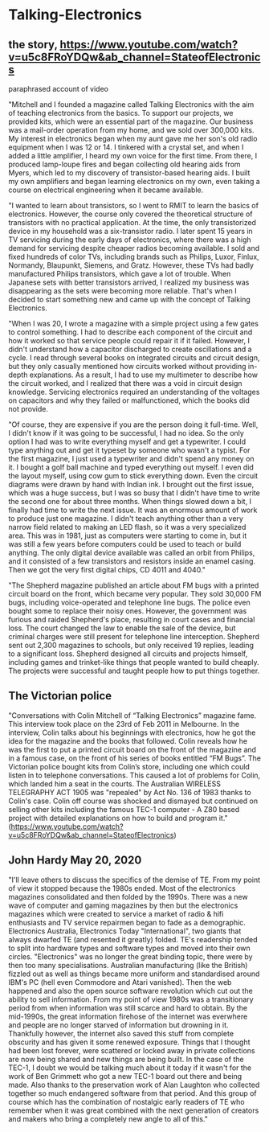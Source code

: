 # Talking-Electronics
## the story, https://www.youtube.com/watch?v=u5c8FRoYDQw&ab_channel=StateofElectronics

paraphrased account of video

"Mitchell and I founded a magazine called Talking Electronics with the aim of teaching electronics from the basics. To support our projects, we provided kits, which were an essential part of the magazine. Our business was a mail-order operation from my home, and we sold over 300,000 kits. My interest in electronics began when my aunt gave me her son's old radio equipment when I was 12 or 14. I tinkered with a crystal set, and when I added a little amplifier, I heard my own voice for the first time. From there, I produced lamp-loupe fires and began collecting old hearing aids from Myers, which led to my discovery of transistor-based hearing aids. I built my own amplifiers and began learning electronics on my own, even taking a course on electrical engineering when it became available.

"I wanted to learn about transistors, so I went to RMIT to learn the basics of electronics. However, the course only covered the theoretical structure of transistors with no practical application. At the time, the only transistorized device in my household was a six-transistor radio. I later spent 15 years in TV servicing during the early days of electronics, where there was a high demand for servicing despite cheaper radios becoming available. I sold and fixed hundreds of color TVs, including brands such as Philips, Luxor, Finlux, Normandy, Blaupunkt, Siemens, and Gratz. However, these TVs had badly manufactured Philips transistors, which gave a lot of trouble. When Japanese sets with better transistors arrived, I realized my business was disappearing as the sets were becoming more reliable. That's when I decided to start something new and came up with the concept of Talking Electronics.

"When I was 20, I wrote a magazine with a simple project using a few gates to control something. I had to describe each component of the circuit and how it worked so that service people could repair it if it failed. However, I didn't understand how a capacitor discharged to create oscillations and a cycle. I read through several books on integrated circuits and circuit design, but they only casually mentioned how circuits worked without providing in-depth explanations. As a result, I had to use my multimeter to describe how the circuit worked, and I realized that there was a void in circuit design knowledge. Servicing electronics required an understanding of the voltages on capacitors and why they failed or malfunctioned, which the books did not provide.

"Of course, they are expensive if you are the person doing it full-time. Well, I didn't know if it was going to be successful, I had no idea. So the only option I had was to write everything myself and get a typewriter. I could type anything out and get it typeset by someone who wasn't a typist. For the first magazine, I just used a typewriter and didn't spend any money on it. I bought a golf ball machine and typed everything out myself. I even did the layout myself, using cow gum to stick everything down. Even the circuit diagrams were drawn by hand with Indian ink. I brought out the first issue, which was a huge success, but I was so busy that I didn't have time to write the second one for about three months. When things slowed down a bit, I finally had time to write the next issue. It was an enormous amount of work to produce just one magazine. I didn't teach anything other than a very narrow field related to making an LED flash, so it was a very specialized area. This was in 1981, just as computers were starting to come in, but it was still a few years before computers could be used to teach or build anything. The only digital device available was called an orbit from Philips, and it consisted of a few transistors and resistors inside an enamel casing. Then we got the very first digital chips, CD 4011 and 4040."

"The Shepherd magazine published an article about FM bugs with a printed circuit board on the front, which became very popular. They sold 30,000 FM bugs, including voice-operated and telephone line bugs. The police even bought some to replace their noisy ones. However, the government was furious and raided Shepherd's place, resulting in court cases and financial loss. The court changed the law to enable the sale of the device, but criminal charges were still present for telephone line interception. Shepherd sent out 2,300 magazines to schools, but only received 19 replies, leading to a significant loss. Shepherd designed all circuits and projects himself, including games and trinket-like things that people wanted to build cheaply. The projects were successful and taught people how to put things together.


## The Victorian police
"Conversations with Colin Mitchell of “Talking Electronics” magazine fame. This interview took place on the 23rd of Feb 2011 in Melbourne. In the interview, Colin talks about his beginnings with electronics, how he got the idea for the magazine and the books that followed. Colin reveals how he was the first to put a printed circuit board on the front of the magazine and in a famous case, on the front of his series of books entitled “FM Bugs”. The Victorian police bought kits from Colin’s store, including one which could listen in to telephone conversations. This caused a lot of problems for Colin, which landed him a seat in the courts. The Australian WIRELESS TELEGRAPHY ACT 1905 was "repealed" by Act No. 136 of 1983 thanks to Colin's case. Colin off course was shocked and dismayed but continued on selling other kits including the famous TEC-1 computer - A Z80 based project with detailed explanations on how to build and program it." (https://www.youtube.com/watch?v=u5c8FRoYDQw&ab_channel=StateofElectronics)

## John Hardy May 20, 2020
"I'll leave others to discuss the specifics of the demise of TE. 
From my point of view it stopped because the 1980s ended. Most of the electronics magazines consolidated and then folded by the 1990s. There was a new wave of computer and gaming magazines by then but the electronics magazines which were created to service a market of radio & hifi enthusiasts and TV service repairmen began to fade as a demographic. Electronics Australia, Electronics Today "International", two giants that always dwarfed TE (and resented it greatly) folded. TE's readership tended to split into hardware types and software types and moved into their own circles. "Electronics" was no longer the great binding topic, there were by then too many specialisations. Australian manufacturing (like the British) fizzled out as well as things became more uniform and standardised around IBM's PC (hell even Commodore and Atari vanished).
Then the web happened and also the open source software revolution which cut out the ability to sell information. From my point of view 1980s was a transitionary period from when information was still scarce and hard to obtain. By the mid-1990s, the great information firehose of the internet was everwhere and people are no longer starved of information but drowning in it.
Thankfully however, the internet also saved this stuff from complete obscurity and has given it some renewed exposure. Things that I thought had been lost forever, were scattered or locked away in private collections are now being shared and new things are being built. In the case of the TEC-1, I doubt we would be talking much about it today if it wasn't for the work of Ben Grimmett who got a new TEC-1 board out there and being made. Also thanks to the preservation work of Alan Laughton who collected together so much endangered software from that period. 
And this group of course which has the combination of nostalgic early readers of TE who remember when it was great combined with the next generation of creators and makers who bring a completely new angle to all of this."

